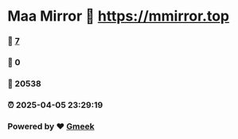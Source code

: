 # Maa Mirror :link: https://mmirror.top 
### :page_facing_up: [7](https://mmirror.top/tag.html) 
### :speech_balloon: 0 
### :hibiscus: 20538 
### :alarm_clock: 2025-04-05 23:29:19 
### Powered by :heart: [Gmeek](https://github.com/Meekdai/Gmeek)
